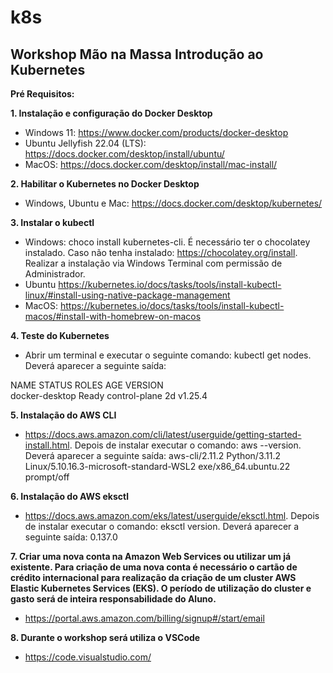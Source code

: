 # k8s

## Workshop Mão na Massa Introdução ao Kubernetes

**Pré Requisitos:**

**1. Instalação e configuração do Docker Desktop**
- Windows 11: https://www.docker.com/products/docker-desktop
- Ubuntu Jellyfish 22.04 (LTS): https://docs.docker.com/desktop/install/ubuntu/
- MacOS: https://docs.docker.com/desktop/install/mac-install/

**2. Habilitar o Kubernetes no Docker Desktop**
- Windows, Ubuntu e Mac: https://docs.docker.com/desktop/kubernetes/

**3. Instalar o kubectl**
- Windows: choco install kubernetes-cli. É necessário ter o chocolatey instalado. Caso não tenha instalado: https://chocolatey.org/install. Realizar a instalação via Windows Terminal com permissão de Administrador. 
- Ubuntu https://kubernetes.io/docs/tasks/tools/install-kubectl-linux/#install-using-native-package-management
- MacOS: https://kubernetes.io/docs/tasks/tools/install-kubectl-macos/#install-with-homebrew-on-macos

**4. Teste do Kubernetes**
- Abrir um terminal e executar o seguinte comando: kubectl get nodes. Deverá aparecer a seguinte saída:

NAME             STATUS   ROLES           AGE   VERSION\
docker-desktop   Ready    control-plane   2d    v1.25.4

**5. Instalação do AWS CLI**
- https://docs.aws.amazon.com/cli/latest/userguide/getting-started-install.html. Depois de instalar executar o comando: aws --version. Deverá aparecer a seguinte saída: 
aws-cli/2.11.2 Python/3.11.2 Linux/5.10.16.3-microsoft-standard-WSL2 exe/x86_64.ubuntu.22 prompt/off

**6. Instalação do AWS eksctl**
- https://docs.aws.amazon.com/eks/latest/userguide/eksctl.html. Depois de instalar executar o comando: eksctl version. Deverá aparecer a seguinte saída:
0.137.0

**7. Criar uma nova conta na Amazon Web Services ou utilizar um já existente. Para criação de uma nova conta é necessário o cartão de crédito internacional para realização da criação de um cluster AWS Elastic Kubernetes Services (EKS). O período de utilização do cluster e gasto será de inteira responsabilidade do Aluno.**
- https://portal.aws.amazon.com/billing/signup#/start/email

**8. Durante o workshop será utiliza o VSCode**
- https://code.visualstudio.com/
